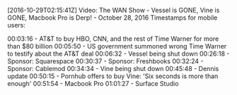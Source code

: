 [2016-10-29T02:15:41Z] Video: The WAN Show - Vessel is GONE, Vine is GONE, Macbook Pro is Derp! - October 28, 2016 
Timestamps for mobile users:

00:03:16 - AT&T to buy HBO, CNN, and the rest of Time Warner for more than $80 billion
00:05:50 - US government summoned wrong Time Warner to testify about the AT&T deal
00:06:32 - Vessel being shut down
00:26:18 - Sponsor: Squarespace
00:30:37 - Sponsor: Freshbooks
00:32:24 - Sponsor: Cablemod
00:34:34 - Vine being shut down
00:45:48 - Dennis update
00:50:15 - Pornhub offers to buy Vine: 'Six seconds is more than enough'
00:51:54 - Macbook Pro
01:01:27 - Surface Studio

